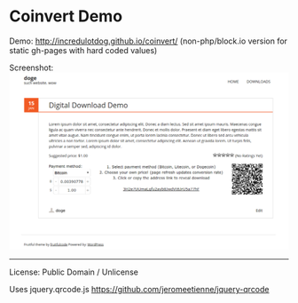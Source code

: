 # Coinvert Demo
Demo: <http://incredulotdog.github.io/coinvert/> (non-php/block.io version for static gh-pages with hard coded values)

Screenshot:
![coinvert screenshot](screenshot.png)

---

License: Public Domain / Unlicense

Uses jquery.qrcode.js <https://github.com/jeromeetienne/jquery-qrcode>
